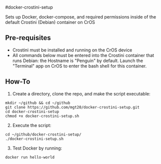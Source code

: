 #docker-crostini-setup

Sets up Docker, docker-compose, and required permissions inside of the default Crostini (Debian) container on CrOS

## Pre-requisites
- Crostini must be installed and running on the CrOS device
- All commands below must be entered into the Crostini container that runs Debian: the Hostname is "Penguin" by default. Launch the "Terminal" app on CrOS to enter the bash shell for this container.

## How-To
1. Create a directory, clone the repo, and make the script executable:

```
mkdir ~/github && cd ~/github
git clone https://github.com/mgt20/docker-crostini-setup.git
cd docker-crostini-setup
chmod +x docker-crostini-setup.sh
```

2. Execute the script:

```
cd ~/github/docker-crostini-setup/
./docker-crostini-setup.sh
```

3. Test Docker by running:

```
docker run hello-world
```
